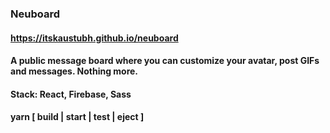 ### Neuboard 

#### https://itskaustubh.github.io/neuboard 

#### A public message board where you can customize your avatar, post GIFs and messages. Nothing more.

#### Stack: React, Firebase, Sass
#### yarn [ build | start | test | eject ]

